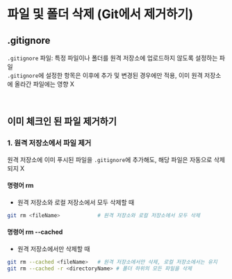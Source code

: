 # 파일 및 폴더 삭제 (Git에서 제거하기)

## .gitignore
`.gitignore` 파일: 특정 파일이나 폴더를 원격 저장소에 업로드하지 않도록 설정하는 파일  
`.gitignore`에 설정한 항목은 이후에 추가 및 변경된 경우에만 적용, 이미 원격 저장소에 올라간 파일에는 영향 X

<br>


## 이미 체크인 된 파일 제거하기

### 1. 원격 저장소에서 파일 제거
원격 저장소에 이미 푸시된 파일을 `.gitignore`에 추가해도, 해당 파일은 자동으로 삭제되지 X  

#### 명령어 rm
* 원격 저장소와 로컬 저장소에서 모두 삭제할 때
```sh
git rm <fileName>            # 원격 저장소와 로컬 저장소에서 모두 삭제
```
#### 명령어 rm --cached 
* 원격 저장소에서만 삭제할 때

```sh
git rm --cached <fileName>   # 원격 저장소에서만 삭제, 로컬 저장소에서는 유지
git rm --cached -r <directoryName> # 폴더 하위의 모든 파일을 삭제
```


